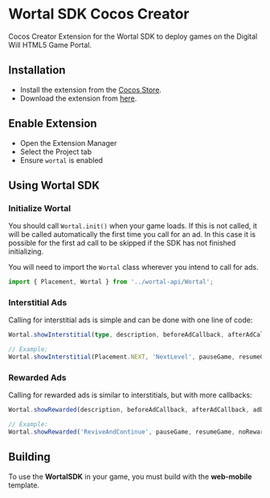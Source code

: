 # Wortal SDK Cocos Creator

Cocos Creator Extension for the Wortal SDK to deploy games on the Digital Will HTML5 Game Portal.

## Installation

- Install the extension from the <a href="https://notyet.sry">Cocos Store</a>.
- Download the extension from <a href="https://alsonothappening.lol">here</a>.

## Enable Extension

- Open the Extension Manager
- Select the Project tab
- Ensure `wortal` is enabled

## Using Wortal SDK

### Initialize Wortal

You should call `Wortal.init()` when your game loads. If this is not called, it will be called automatically the
first time you call for an ad. In this case it is possible for the first ad call to be skipped if the SDK has not
finished initializing.

You will need to import the `Wortal` class wherever you intend to call for ads.

```typescript
import { Placement, Wortal } from '../wortal-api/Wortal';
```

### Interstitial Ads

Calling for interstitial ads is simple and can be done with one line of code:

```typescript
Wortal.showInterstitial(type, description, beforeAdCallback, afterAdCallback);

// Example:
Wortal.showInterstitial(Placement.NEXT, 'NextLevel', pauseGame, resumeGame);
```

### Rewarded Ads

Calling for rewarded ads is similar to interstitials, but with more callbacks:

```typescript
Wortal.showRewarded(description, beforeAdCallback, afterAdCallback, adDismissedCallback, adViewedCallback);

// Example:
Wortal.showRewarded('ReviveAndContinue', pauseGame, resumeGame, noReward, rewardPlayer);
```

## Building
To use the <b>WortalSDK</b> in your game, you must build with the <b>web-mobile</b> template.